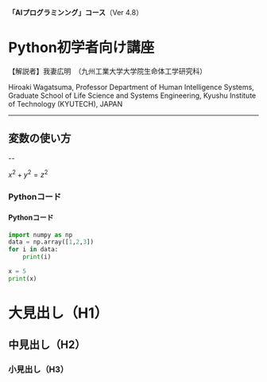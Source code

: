 **「AIプログラミンング」コース**（Ver 4.8）

# Python初学者向け講座

【解説者】我妻広明　（九州工業大学大学院生命体工学研究科）

Hiroaki  Wagatsuma, Professor
Department of Human Intelligence Systems,
Graduate School of Life Science and Systems Engineering,
Kyushu Institute of Technology   (KYUTECH), JAPAN

---

## 変数の使い方

--


$x^2 + y^2 = z^2$



### Pythonコード

#### Pythonコード

```python
import numpy as np
data = np.array([1,2,3])
for i in data:
    print(i)

x = 5
print(x)
```


# 大見出し（H1）

## 中見出し（H2）

### 小見出し（H3）
